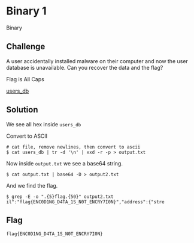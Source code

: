 # Binary 1
Binary

## Challenge 

A user accidentally installed malware on their computer and now the user database is unavailable. Can you recover the data and the flag?

Flag is All Caps

[users_db](users_db)

## Solution

We see all hex inside `users_db`

Convert to ASCII

	# cat file, remove newlines, then convert to ascii
	$ cat users_db | tr -d '\n' | xxd -r -p > output.txt

Now inside `output.txt` we see a base64 string. 

	$ cat output.txt | base64 -D > output2.txt

And we find the flag.

	$ grep -E -o ".{5}flag.{50}" output2.txt
	il":"flag{ENC0D1NG_D4TA_1S_N0T_ENCRY7I0N}","address":{"stre

## Flag

	flag{ENC0D1NG_D4TA_1S_N0T_ENCRY7I0N}
